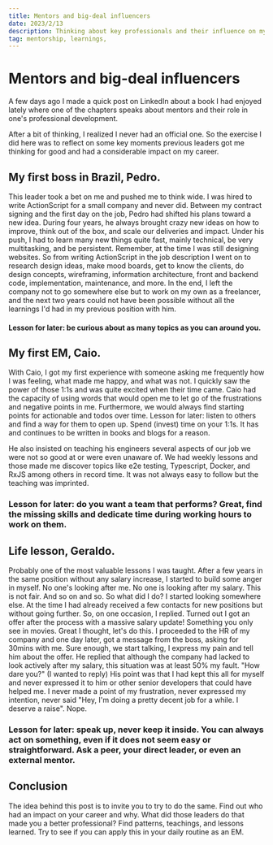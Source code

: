 ```yaml
---
title: Mentors and big-deal influencers
date: 2023/2/13
description: Thinking about key professionals and their influence on my career so far.
tag: mentorship, learnings, 
---
```


# Mentors and big-deal influencers

A few days ago I made a quick post on LinkedIn about a book I had enjoyed lately where one of the chapters speaks about mentors and their role in one's professional development. 

After a bit of thinking, I realized I never had an official one. So the exercise I did here was to reflect on some key moments previous leaders got me thinking for good and had a considerable impact on my career.

## My first boss in Brazil, Pedro.

This leader took a bet on me and pushed me to think wide. I was hired to write ActionScript for a small company and never did. Between my contract signing and the first day on the job, Pedro had shifted his plans toward a new idea. During four years, he always brought crazy new ideas on how to improve, think out of the box, and scale our deliveries and impact. Under his push, I had to learn many new things quite fast, mainly technical, be very multitasking, and be persistent. Remember, at the time I was still designing websites. So from writing ActionScript in the job description I went on to research design ideas, make mood boards, get to know the clients, do design concepts, wireframing, information architecture, front and backend code, implementation, maintenance, and more. 
In the end, I left the company not to go somewhere else but to work on my own as a freelancer, and the next two years could not have been possible without all the learnings I'd had in my previous position with him. 

#### Lesson for later: be curious about as many topics as you can around you. 

## My first EM, Caio. 
With Caio, I got my first experience with someone asking me frequently how I was feeling, what made me happy, and what was not. I quickly saw the power of those 1:1s and was quite excited when their time came. Caio had the capacity of using words that would open me to let go of the frustrations and negative points in me. Furthermore, we would always find starting points for actionable and todos over time. 
Lesson for later: listen to others and find a way for them to open up.  Spend (invest) time on your 1:1s. It has and continues to be written in books and blogs for a reason. 

He also insisted on teaching his engineers several aspects of our job we were not so good at or were even unaware of. We had weekly lessons and those made me discover topics like e2e testing, Typescript, Docker, and RxJS among others in record time. It was not always easy to follow but the teaching was imprinted. 

### Lesson for later: do you want a team that performs? Great, find the missing skills and dedicate time during working hours to work on them. 

## Life lesson, Geraldo.

Probably one of the most valuable lessons I was taught. After a few years in the same position without any salary increase, I started to build some anger in myself. No one's looking after me. No one is looking after my salary. This is not fair. And so on and so. So what did I do? I started looking somewhere else. At the time I had already received a few contacts for new positions but without going further. So, on one occasion, I replied. Turned out I got an offer after the process with a massive salary update! Something you only see in movies. Great I thought, let's do this. I proceeded to the HR of my company and one day later, got a message from the boss, asking for 30mins with me. Sure enough, we start talking, I express my pain and tell him about the offer. He replied that although the company had lacked to look actively after my salary, this situation was at least 50% my fault. "How dare you?" (I wanted to reply) 
His point was that  I had kept this all for myself and never expressed it to him or other senior developers that could have helped me. I never made a point of my frustration, never expressed my intention, never said "Hey, I'm doing a pretty decent job for a while. I deserve a raise". Nope. 

### Lesson for later: speak up, never keep it inside. You can always act on something, even if it does not seem easy or straightforward. Ask a peer, your direct leader, or even an external mentor.  

## Conclusion

The idea behind this post is to invite you to try to do the same. Find out who had an impact on your career and why. What did those leaders do that made you a better professional? Find patterns, teachings, and lessons learned. Try to see if you can apply this in your daily routine as an EM.
